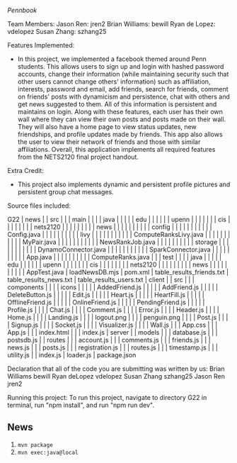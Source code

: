 *Pennbook*

Team Members:
Jason Ren: jren2
Brian Williams: bewill
Ryan de Lopez: vdelopez
Susan Zhang: szhang25

Features Implemented:

- In this project, we implemented a facebook themed around Penn students. This allows users to sign up and login
  with hashed password accounts, change their information (while maintaining security such that other users cannot change others' information) such as affiliation, interests, password and email, add friends, search for friends, comment on friends' posts with dynamicism and persistence, chat with others and get news suggested to them. All of this information is persistent and maintains on login. Along with these features, each user has their own wall where they can view their own posts and posts made on their wall. They will also have a home page to view status updates, new friendships, and profile updates made by friends. This app also allows the user to view their network of friends and those with similar affiliations.
  Overall, this application implements all required features from the NETS2120 final project handout.

Extra Credit:
- This project also implements dynamic and persistent profile pictures and persistent group chat messages.  

Source files included:

G22
| news
| | src
| | | main
| | | | java
| | | | | edu
| | | | | | upenn
| | | | | | | cis
| | | | | | | | nets2120
| | | | | | | | | news
| | | | | | | | | | config
| | | | | | | | | | | Config.java
| | | | | | | | | | livy
| | | | | | | | | | | ComputeRanksLivy.java
| | | | | | | | | | | MyPair.java
| | | | | | | | | | | NewsRankJob.java
| | | | | | | | | | storage
| | | | | | | | | | | DynamoConnector.java
| | | | | | | | | | | SparkConnector.java
| | | | | | | | | | App.java
| | | | | | | | | | ComputeRanks.java
| | | test
| | | | java
| | | | | edu
| | | | | | upenn
| | | | | | | cis
| | | | | | | | nets2120
| | | | | | | | | news
| | | | | | | | | | AppTest.java
| loadNewsDB.mjs
| pom.xml
| table_results_friends.txt
| table_results_news.txt
| table_results_users.txt
| client
| | src
| | | components
| | | | icons
| | | | | AddedFriend.js
| | | | | AddFriend.js
| | | | | DeleteButton.js
| | | | | Edit.js
| | | | | Heart.js
| | | | | HeartFill.js
| | | | | OfflineFriend.js
| | | | | OnlineFriend.js
| | | | | PendingFriend.js
| | | | | Profile.js
| | | | Chat.js
| | | | Comment.js
| | | | Error.js
| | | | Header.js
| | | | Home.js
| | | | Landing.js
| | | | logout.png
| | | | penguin.png
| | | | Post.js
| | | | Signup.js
| | | | Socket.js
| | | | Visualizer.js
| | | | Wall.js
| | | App.css
| | | App.js
| | | index.html
| | | index.js
| server
| | models
| | | database.js
| | | postsdb.js
| | routes
| | | account.js
| | | comments.js
| | | friends.js
| | | news.js
| | | posts.js
| | | registration.js
| | | routes.js
| | | timestamp.js
| | | utility.js
| | index.js
| loader.js
| package.json

Declaration that all of the code you are submitting was written by us:
Brian Williams bewill
Ryan deLopez vdelopez
Susan Zhang szhang25
Jason Ren jren2

Running this project:
To run this project, navigate to directory G22 in terminal, run "npm install", and run "npm run dev".

## News
1. `mvn package`
2. `mvn exec:java@local`
